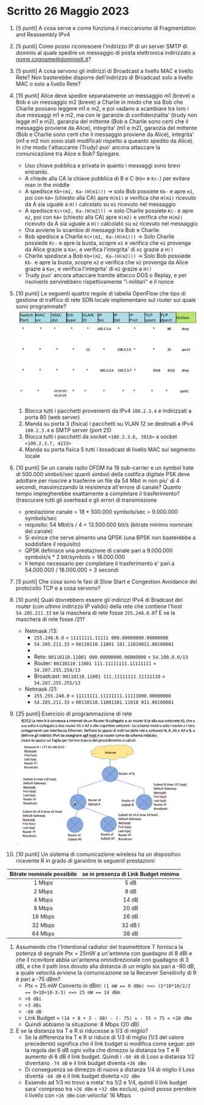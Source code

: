 # Scritto 26 Maggio 2023
1) [5 punti] A cosa serve e come funziona il meccanismo di Fragmentation and Reassembly IPv4

2) [5 punti] Come posso riconoscere l'indirizzo IP di un server SMTP di dominio al quale spedire un messaggio di posta elettronica indirizzato a nome.cognome@dominioX.it?

3) [5 punti] A cosa servono gli indirizzi di Broadcast a livello MAC e livello Rete? Non basterebbe disporre dell'indirizzo di Broadcast solo a livello MAC o solo a livello Rete?

4) [15 punti] Alice deve spedire separatamente un messaggio m1 (breve) a Bob e un messaggio m2 (breve) a Charlie in modo che sia Bob che Charlie possano leggere m1 e m2, e poi vadano a scambiare tra loro i due messaggi m1 e m2, ma con le garanzie di confidenzialita' (trudy non legge m1 e m2), garanzia del mittente (Bob e Charlie sono certi che il messaggio proviene da Alice), integrita' (m1 e m2), garanzia del mittente (Bob e Charlie sono certi che il messaggio proviene da Alice), integrita' (m1 e m2 non sono stati modificati rispetto a queanto spedito da Alice). In che modo l'attaccante (Trudy) puo' ancora attaccare la comunicazione tra Alice e Bob? Spiegare.
   - Uso chiave pubblica e privata in quanto i messaggi sono brevi entrambi.
   - A chiede alla CA la chiave pubblica di B e C (`Kb+` e `Kc-`) per evitare man in the middle
   - A spedisce `Kb+(m1, Ka-(H(m1)))` -> solo Bob possiete `Kb-` e apre `m1`, poi con `KA+` (chiesto alla CA) apre `H(m1)` e verifica che `H(m1)` ricevuto da A sia uguale a `H()` calcolato su `m1` ricevuto nel messaggio
   - A spedisce `Kc+(m2, Ka-(H(m2)))` -> solo Charlie possiete `Kc-` e apre `m2`, poi con `KA+` (chiesto alla CA) apre `H(m2)` e verifica che `H(m2)` ricevuto da A sia uguale a `H()` calcolato su `m2` ricevuto nel messaggio
   - Ora avviene lo scambio di messaggi tra Bob e Charlie
   - Bob spedisce a Charlie `Kc+(m1, Ka-(H(m1)))` -> Solo Charlie possiede `Kc-` e apre la busta, scopre `m1` e verifica che `m1` provenga da Alice grazie a `Ka+`, e verifica l'integrita' di `m1` grazie a `H()`
   - Charlie spedisce a Bob `Kb+(m2, Ka-(H(m2)))` -> Solo Bob possiede `Kb-` e apre la busta, scopre `m2` e verifica che `m2` provenga da Alice grazie a `Ka+`, e verifica l'integrita' di `m2` grazie a `H()`
   - Trudy puo' ancora attaccare tramite attacco DOS o Replay, e per risolverlo servirebbero rispettivamente "i militari" e il nonce

5) [10 punti] Le seguenti quattro regole di tabella OpenFlow che tipo di gestione di traffico di rete SDN locale implementano sul router sul quale sono programmate?
![Tabella](assets/scritto-2023-05-26-testo-es5.png)
   1) Blocca tutti i pacchetti provenienti da IPv4 `100.2.3.4` e indirizzati a porta 80 (web server)
   2) Manda su porta 3 (fisica) i pacchetti su VLAN 12 se destinati a IPv4 `100.2.3.4` e SMTP server (port 25)
   3) Blocca tutti i pacchetti da socket `<100.2.3.6, 3918>` a socket `<100.2.3.7, 4233>`
   4) Manda su porta fisica 5 tutti i broadcast di livello MAC sul segmento locale

6) [10 punti] Se un canale radio OFDM ha 18 sub-carrier e un symbol lrate di 500.000 simboli/sec quanti simboli della codifica digitale PSK deve adottare per riuscire a trasferire un file da 54 Mbit in non piu' di 4 secondi, massimizzando la resistenza all'errore di canale? Quanto tempo impiegherebbe esattamente a completare il trasferimento? (trascurare tutti gli overhead e gli errori di transmissione
   - prestazione canale = 18 * 500.000 symbols/sec = 9.000.000 symbols/sec
   - requisito: 54 Mbit/s / 4 = 13.500.000 bit/s (bitrate minimo nominale del canale)
   - Si evince che serve almento una QPSK (una BPSK non basterebbe a soddisfare il requisito)
   - QPSK definisce una prestazione di canale pari a 9.000.000 symbols/s * 2 bit/symbols = 18.000.000
   - Il tempo necessario per completare il trasferimento e' pari a 54.000.000 / 18.000.000 = 3 secondi

7) [5 punti] Che cosa sono le fasi di Slow Start e Congestion Avoidance del protocollo TCP e a cosa servono?

8) [10 punti] Quali dovrebbero essere gli indirizzi IPv4 di Bradcast del router (con ultimo indirizzo IP valido) della rete che contiene l'host `54.205.211.33` se la maschera di rete fosse `255.248.0.0`?
E se la maschera di rete fosse /21?
   - Netmask /13:
      - `255.248.0.0` = `11111111.11111 000.00000000.00000000`
      - `54.205.211.33` = `00110110.11001 101.11010011.00100001`
      - 
      - Rete: `00110110.11001 000.00000000.00000000` = `54.200.0.0/13`
      - Router: `00110110.11001 111.11111111.11111111` = `54.207.255.254/13`
      - Broadcast: `00110110.11001 111.11111111.11111110` = `54.207.255.255/13`
   - Netmask /21:
      - `255.255.248.0` = `11111111.11111111.11111000.00000000`
      - `54.205.211.33` = `00110110.11001101.11010 011.00100001`

9) [25 punti] Esercizio di programmazione di rete
![Disegno](assets/scritto-2023-05-26-testo-es9.png)

10) [10 punti] Un sistema di comunicazione wireless ha un dispositivo ricevente R in grado di garantire le seguenti prestazioni:

Bitrate nominale possibile | se in presenza di Link Budget minimo
:-: | :-:
1 Mbps | 5 dB
2 Mbps | 8 dB
4 Mbps | 14 dB
8 Mbps | 20 dB
16 Mbps | 26 dB
32 Mbps | 32 dB I
64 Mbps | 38 dB

   1) Assumendo che l'Intentional radiator del trasmettitore T fornisca la potenza di segnale Ptx = 25mW a un'antenna con guadagno di 8 dBi e che il ricevitore abbla un'antenna omnidirezionale con guadagno di 3 dBi, e che il path loss dovuto alla distanza di un miglio sia pari a -80 dB, a quale velocità avviene la comunicazione se la Receiver Sensitivity di R è pari a -75 dBm?
      - Ptx = 25 mW
         Converto in dBm: `(1 mW == 0 dBm) <=> (1*10*10/2/2 == 0+10+10-3-3) <=> 25 mW == 14 dBm`
      - `+8 dBi`
      - `+3 dBi`
      - `-80 dB`
      - Link Budget = `(14 + 8 + 3 - 80) - (- 75) = - 55 + 75 = +20 dBm`
      - Quindi abbiamo la situazione: 8 Mbps (20 dB)
   2) E se la distanza tra T e R si riducesse a 1/3 di miglio?
      - Se la differenza tra T e R si riduce di 1/3 di miglio (1/3 del valore precedente) significa che il link budget si modifica come segue: per la regola dei 6 dB ogni volta che dimezzo la distanza tra T e R aumento di 6 dB il link budget. Quindi i `-80 dB` di Loss a distanza 1/2 diventano `-74 dB` e il link budget diventa `+26 dBm`
      - Di conseguenza se dimezzo di nuovo a distanza 1/4 di miglio il Loss diventa `-68 dB` e il link budget diventa `+32 dBm`
      - Essendo ad 1/3 mi trovo a meta' tra 1/2 e 1/4, quindi il link budget sara' compreso tra `+26 dBm` e `+32 dBm` esclusi, quindi posso prendere il livello con `+26 dBm` con velocita' 16 Mbps

